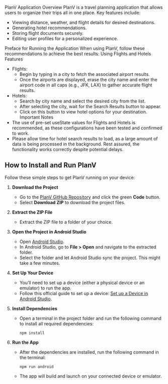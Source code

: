 
PlanV Application Overview
PlanV is a travel planning application that allows users to organize their trips all in one place. Key features include:
* Viewing distance, weather, and flight details for desired destinations.
* Generating hotel recommendations.
* Storing flight documents securely.
* Editing user profiles for a personalized experience.

Preface for Running the Application
When using PlanV, follow these recommendations to achieve the best results:
Using Flights and Hotels Features
* Flights:
    * Begin by typing in a city to fetch the associated airport results.
    * Once the airports are displayed, erase the city name and enter the airport code in all caps (e.g., JFK, LAX) to gather accurate flight results.
* Hotels:
    * Search by city name and select the desired city from the list.
    * After selecting the city, wait for the Search Results button to appear.
    * Click on this button to view hotel options for your destination.
Important Notes
* The use of pre-set useState values for Flights and Hotels is recommended, as these configurations have been tested and confirmed to work.
* Please allow time for hotel search results to load, as a large amount of data is being processed in the background. Rest assured, the functionality works correctly despite potential delays.
## How to Install and Run PlanV

Follow these simple steps to get PlanV running on your device:

1. **Download the Project**  
   - Go to the [PlanV GitHub Repository](https://github.com/WSU-4110/PlanV/) and click the green **Code** button.  
   - Select **Download ZIP** to download the project files.

2. **Extract the ZIP File**  
   - Extract the ZIP file to a folder of your choice.

3. **Open the Project in Android Studio**  
   - Open [Android Studio](https://developer.android.com/studio).  
   - In Android Studio, go to **File > Open** and navigate to the extracted folder.  
   - Select the folder and let Android Studio sync the project. This might take a few minutes.

4. **Set Up Your Device**  
   - You’ll need to set up a device (either a physical device or an emulator) to run the app.  
   - Follow this official guide to set up a device: [Set up a Device in Android Studio](https://developer.android.com/studio/run/device).

5. **Install Dependencies**  
   - Open a terminal in the project folder and run the following command to install all required dependencies:  
     ```
     npm install
     ```

6. **Run the App**  
   - After the dependencies are installed, run the following command in the terminal:  
     ```
     npm run android
     ```  
   - The app will build and launch on your connected device or emulator.
